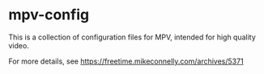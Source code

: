 # mpv-config

This is a collection of configuration files for MPV, intended for high quality video.

For more details, see https://freetime.mikeconnelly.com/archives/5371
